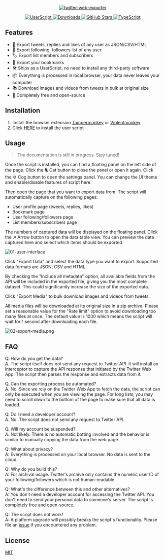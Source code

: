 <p align="center">
  <a href="https://github.com/prinsss/twitter-web-exporter">
    <img alt="twitter-web-exporter" src="https://socialify.git.ci/prinsss/twitter-web-exporter/image?description=1&descriptionEditable=Export%20tweets%2C%20bookmarks%2C%20lists%20and%20much%20more%20from%20Twitter(X)%20web%20app.&font=Raleway&forks=0&issues=0&pattern=Plus&pulls=0&theme=Light" />
  </a>
</p>

<p align="center">
  <a href="https://github.com/prinsss/twitter-web-exporter/releases">
    <img alt="UserScript" src="https://badgen.net/badge/userscript/available?color=green" />
  </a>
  <a href="https://github.com/prinsss/twitter-web-exporter/releases">
    <img alt="Downloads" src="https://badgen.net/github/assets-dl/prinsss/twitter-web-exporter" />
  </a>
  <a href="https://github.com/prinsss/twitter-web-exporter">
    <img alt="GitHub Stars" src="https://badgen.net/github/stars/prinsss/twitter-web-exporter?icon=github" />
  </a>
  <a href="https://github.com/prinsss/twitter-web-exporter">
    <img alt="TypeScript" src="https://badgen.net/badge/icon/typescript?icon=typescript&label" />
  </a>
</p>

## Features

- 🎉 Export tweets, replies and likes of any user as JSON/CSV/HTML
- 📖 Export following, followers list of any user
- 🏷️ Export list members and subscribers
- 🔖 Export your bookmarks
- 🛠️ Ships as a UserScript, no need to install any third-party software
- 📦 Everything is processed in local browser, your data never leaves your computer
- 📚 Download images and videos from tweets in bulk at original size
- 💚 Completely free and open-source

## Installation

1. Install the browser extension [Tampermonkey](https://www.tampermonkey.net/) or [Violentmonkey](https://violentmonkey.github.io/)
2. Click [HERE](https://github.com/prinsss/twitter-web-exporter/releases/latest/download/twitter-web-exporter.user.js) to install the user script

## Usage

> The documentation is still in progress. Stay tuned!

Once the script is installed, you can find a floating panel on the left side of the page. Click the 🐈 Cat button to close the panel or open it again. Click the ⚙️ Cog button to open the settings panel. You can change the UI theme and enable/disable features of script here.

Then open the page that you want to export data from. The script will automatically capture on the following pages:

- User profile page (tweets, replies, likes)
- Bookmark page
- User following/followers page
- List members/subscribers page

The numbers of captured data will be displayed on the floating panel. Click the ↗️ Arrow button to open the data table view. You can preview the data captured here and select which items should be exported.

<img src="https://github.com/prinsss/twitter-web-exporter/raw/main/docs/01-user-interface.png" alt="01-user-interface" />

Click "Export Data" and select the data type you want to export. Supported data formats are JSON, CSV and HTML.

By checking the "Include all metadata" option, all available fields from the API will be included in the exported file, giving you the most complete dataset. This could significantly increase the size of the exported data.

Click "Export Media" to bulk download images and videos from tweets.

All media files will be downloaded at its original size in a zip archive. Please set a reasonable value for the "Rate limit" option to avoid downloading too many files at once. The default value is 1000 which means the script will wait for 1 second after downloading each file.

<img src="https://github.com/prinsss/twitter-web-exporter/raw/main/docs/02-export-media.png" alt="02-export-media.png" />

## FAQ

Q. How do you get the data?<br>
A. The script itself does not send any request to Twitter API. It will install an interceptor to capture the API response that initiated by the Twitter Web App. The script then parses the response and extracts data from it.

Q. Can the exporting process be automated?<br>
A. No. Since we rely on the Twitter Web App to fetch the data, the script can only be executed when you are viewing the page. For long lists, you may need to scroll down to the bottom of the page to make sure that all data is loaded.

Q. Do I need a developer account?<br>
A. No. The script does not send any request to Twitter API.

Q. Will my account be suspended?<br>
A. Not likely. There is no automatic botting involved and the behavior is similar to manually copying the data from the web page.

Q: What about privacy?<br>
A: Everything is processed on your local browser. No data is sent to the cloud.

Q: Why do you build this?<br>
A: For archival usage. Twitter's archive only contains the numeric user ID of your following/followers which is not human-readable.

Q: What's the difference between this and other alternatives?<br>
A: You don't need a developer account for accessing the Twitter API. You don't need to send your personal data to someone's server. The script is completely free and open-source.

Q: The script does not work!<br>
A: A platform upgrade will possibly breaks the script's functionality. Please file an [issue](https://github.com/prinsss/twitter-web-exporter/issues) if you encountered any problem.

## License

[MIT](LICENSE)
